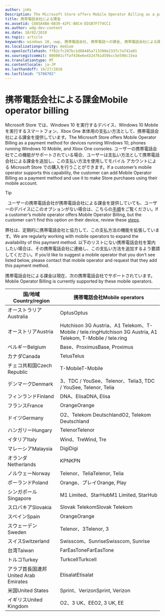 ```yaml
---
author: jnHs
Description: The Microsoft Store offers Mobile Operator Billing as a payment method for mobile operators who support this capability.
title: 携帯電話会社による課金
ms.assetid: C8A5A4BA-6B39-42FC-B8C4-ED1B7F774CC1
ms.author: wdg-dev-content
ms.date: 10/02/2018
ms.topic: article
keywords: windows 10, uwp, 携帯電話会社, 携帯電話への課金, 携帯電話会社による課金
ms.localizationpriority: medium
ms.openlocfilehash: ff02cfc287bc1d88485a713390e233fc7a742a01
ms.sourcegitcommit: 086001cffaf436e6e4324761d59bcc5e598c15ea
ms.translationtype: MT
ms.contentlocale: ja-JP
ms.lasthandoff: 10/27/2018
ms.locfileid: "5706702"
---
```

# <a name="mobile-operator-billing"></a><span data-ttu-id="7d245-103">携帯電話会社による課金</span><span class="sxs-lookup"><span data-stu-id="7d245-103">Mobile operator billing</span></span>


<span data-ttu-id="7d245-104">Microsoft Store では、Windows 10 を実行するデバイス、Windows 10 Mobile を実行するスマートフォン、Xbox One 本体用の支払い方法として、携帯電話会社による課金を提供しています。</span><span class="sxs-lookup"><span data-stu-id="7d245-104">The Microsoft Store offers Mobile Operator Billing as a payment method for devices running Windows 10, phones running Windows 10 Mobile, and Xbox One consoles.</span></span> <span data-ttu-id="7d245-105">ユーザーの携帯電話会社でこの機能がサポートされている場合、ユーザーは支払い方法として携帯電話会社による課金を追加し、この支払い方法を使用してモバイル アカウントによる Microsoft Store での購入を行うことができます。</span><span class="sxs-lookup"><span data-stu-id="7d245-105">If a customer’s mobile operator supports this capability, the customer can add Mobile Operator Billing as a payment method and use it to make Store purchases using their mobile account.</span></span>

> [!TIP]
>  <span data-ttu-id="7d245-106">ユーザーの携帯電話会社が携帯電話会社による課金を提供していても、ユーザーのデバイスにこのオプションがない場合は、こちらの[手順](http://go.microsoft.com/fwlink/p/?LinkId=523993)をご覧ください。</span><span class="sxs-lookup"><span data-stu-id="7d245-106">If a customer’s mobile operator offers Mobile Operator Billing, but the customer can't find this option on their device, review these [steps](http://go.microsoft.com/fwlink/p/?LinkId=523993).</span></span>

<span data-ttu-id="7d245-107">弊社は、定期的に携帯電話会社と協力して、この支払方法の機能を拡張しています。</span><span class="sxs-lookup"><span data-stu-id="7d245-107">We are regularly working with mobile operators to expand the availability of this payment method.</span></span> <span data-ttu-id="7d245-108">以下のリストにない携帯電話会社を案内したい場合は、その携帯電話会社に連絡し、この支払い方法を追加するよう要請してください。</span><span class="sxs-lookup"><span data-stu-id="7d245-108">If you’d like to suggest a mobile operator that you don’t see listed below, please contact that mobile operator and request that they add this payment method.</span></span>

<span data-ttu-id="7d245-109">携帯電話会社による課金は現在、次の携帯電話会社でサポートされています。</span><span class="sxs-lookup"><span data-stu-id="7d245-109">Mobile Operator Billing is currently supported by these mobile operators.</span></span>

| <span data-ttu-id="7d245-110">国/地域</span><span class="sxs-lookup"><span data-stu-id="7d245-110">Country/region</span></span>  | <span data-ttu-id="7d245-111">携帯電話会社</span><span class="sxs-lookup"><span data-stu-id="7d245-111">Mobile operators</span></span>                 |
|-----------------|----------------------------------|
| <span data-ttu-id="7d245-112">オーストラリア</span><span class="sxs-lookup"><span data-stu-id="7d245-112">Australia</span></span>       | <span data-ttu-id="7d245-113">Optus</span><span class="sxs-lookup"><span data-stu-id="7d245-113">Optus</span></span>                            |
| <span data-ttu-id="7d245-114">オーストリア</span><span class="sxs-lookup"><span data-stu-id="7d245-114">Austria</span></span>         | <span data-ttu-id="7d245-115">Hutchison 3G Austria、A1 Telekom、T-Mobile / tele.ring</span><span class="sxs-lookup"><span data-stu-id="7d245-115">Hutchison 3G Austria, A1 Telekom, T-Mobile / tele.ring</span></span>  |
| <span data-ttu-id="7d245-116">ベルギー</span><span class="sxs-lookup"><span data-stu-id="7d245-116">Belgium</span></span>         | <span data-ttu-id="7d245-117">Base、Proximus</span><span class="sxs-lookup"><span data-stu-id="7d245-117">Base, Proximus</span></span>                   |
| <span data-ttu-id="7d245-118">カナダ</span><span class="sxs-lookup"><span data-stu-id="7d245-118">Canada</span></span>          | <span data-ttu-id="7d245-119">Telus</span><span class="sxs-lookup"><span data-stu-id="7d245-119">Telus</span></span>                            |
| <span data-ttu-id="7d245-120">チェコ共和国</span><span class="sxs-lookup"><span data-stu-id="7d245-120">Czech Republic</span></span>  | <span data-ttu-id="7d245-121">T-Mobile</span><span class="sxs-lookup"><span data-stu-id="7d245-121">T-Mobile</span></span>                         |
| <span data-ttu-id="7d245-122">デンマーク</span><span class="sxs-lookup"><span data-stu-id="7d245-122">Denmark</span></span>         | <span data-ttu-id="7d245-123">3、TDC / YouSee、Telenor、Telia</span><span class="sxs-lookup"><span data-stu-id="7d245-123">3, TDC / YouSee, Telenor, Telia</span></span>  |
| <span data-ttu-id="7d245-124">フィンランド</span><span class="sxs-lookup"><span data-stu-id="7d245-124">Finland</span></span>         | <span data-ttu-id="7d245-125">DNA、Elisa</span><span class="sxs-lookup"><span data-stu-id="7d245-125">DNA, Elisa</span></span>                       |
| <span data-ttu-id="7d245-126">フランス</span><span class="sxs-lookup"><span data-stu-id="7d245-126">France</span></span>          | <span data-ttu-id="7d245-127">Orange</span><span class="sxs-lookup"><span data-stu-id="7d245-127">Orange</span></span>                           |
| <span data-ttu-id="7d245-128">ドイツ</span><span class="sxs-lookup"><span data-stu-id="7d245-128">Germany</span></span>         | <span data-ttu-id="7d245-129">O2、Telekom Deutschland</span><span class="sxs-lookup"><span data-stu-id="7d245-129">O2, Telekom Deutschland</span></span>          |
| <span data-ttu-id="7d245-130">ハンガリー</span><span class="sxs-lookup"><span data-stu-id="7d245-130">Hungary</span></span>         | <span data-ttu-id="7d245-131">Telenor</span><span class="sxs-lookup"><span data-stu-id="7d245-131">Telenor</span></span>                          |
| <span data-ttu-id="7d245-132">イタリア</span><span class="sxs-lookup"><span data-stu-id="7d245-132">Italy</span></span>           | <span data-ttu-id="7d245-133">Wind、Tre</span><span class="sxs-lookup"><span data-stu-id="7d245-133">Wind, Tre</span></span>                        |
| <span data-ttu-id="7d245-134">マレーシア</span><span class="sxs-lookup"><span data-stu-id="7d245-134">Malaysia</span></span>        | <span data-ttu-id="7d245-135">Digi</span><span class="sxs-lookup"><span data-stu-id="7d245-135">Digi</span></span>                             |
| <span data-ttu-id="7d245-136">オランダ</span><span class="sxs-lookup"><span data-stu-id="7d245-136">Netherlands</span></span>     | <span data-ttu-id="7d245-137">KPN</span><span class="sxs-lookup"><span data-stu-id="7d245-137">KPN</span></span>                              |
| <span data-ttu-id="7d245-138">ノルウェー</span><span class="sxs-lookup"><span data-stu-id="7d245-138">Norway</span></span>          | <span data-ttu-id="7d245-139">Telenor、Telia</span><span class="sxs-lookup"><span data-stu-id="7d245-139">Telenor, Telia</span></span>                   |
| <span data-ttu-id="7d245-140">ポーランド</span><span class="sxs-lookup"><span data-stu-id="7d245-140">Poland</span></span>          | <span data-ttu-id="7d245-141">Orange、プレイ</span><span class="sxs-lookup"><span data-stu-id="7d245-141">Orange, Play</span></span>                     |
| <span data-ttu-id="7d245-142">シンガポール</span><span class="sxs-lookup"><span data-stu-id="7d245-142">Singapore</span></span>       | <span data-ttu-id="7d245-143">M1 Limited、StarHub</span><span class="sxs-lookup"><span data-stu-id="7d245-143">M1 Limited, StarHub</span></span>              |
| <span data-ttu-id="7d245-144">スロバキア</span><span class="sxs-lookup"><span data-stu-id="7d245-144">Slovakia</span></span>        | <span data-ttu-id="7d245-145">Slovak Telekom</span><span class="sxs-lookup"><span data-stu-id="7d245-145">Slovak Telekom</span></span>                   |
| <span data-ttu-id="7d245-146">スペイン</span><span class="sxs-lookup"><span data-stu-id="7d245-146">Spain</span></span>           | <span data-ttu-id="7d245-147">Orange</span><span class="sxs-lookup"><span data-stu-id="7d245-147">Orange</span></span>                           |
| <span data-ttu-id="7d245-148">スウェーデン</span><span class="sxs-lookup"><span data-stu-id="7d245-148">Sweden</span></span>          | <span data-ttu-id="7d245-149">Telenor、3</span><span class="sxs-lookup"><span data-stu-id="7d245-149">Telenor, 3</span></span>                       |
| <span data-ttu-id="7d245-150">スイス</span><span class="sxs-lookup"><span data-stu-id="7d245-150">Switzerland</span></span>     | <span data-ttu-id="7d245-151">Swisscom、Sunrise</span><span class="sxs-lookup"><span data-stu-id="7d245-151">Swisscom, Sunrise</span></span>                |
| <span data-ttu-id="7d245-152">台湾</span><span class="sxs-lookup"><span data-stu-id="7d245-152">Taiwan</span></span>          | <span data-ttu-id="7d245-153">FarEasTone</span><span class="sxs-lookup"><span data-stu-id="7d245-153">FarEasTone</span></span>                       |
| <span data-ttu-id="7d245-154">トルコ</span><span class="sxs-lookup"><span data-stu-id="7d245-154">Turkey</span></span>          | <span data-ttu-id="7d245-155">Turkcell</span><span class="sxs-lookup"><span data-stu-id="7d245-155">Turkcell</span></span>                         |
| <span data-ttu-id="7d245-156">アラブ首長国連邦</span><span class="sxs-lookup"><span data-stu-id="7d245-156">United Arab Emirates</span></span> | <span data-ttu-id="7d245-157">Etisalat</span><span class="sxs-lookup"><span data-stu-id="7d245-157">Etisalat</span></span>                    |
| <span data-ttu-id="7d245-158">米国</span><span class="sxs-lookup"><span data-stu-id="7d245-158">United States</span></span>   | <span data-ttu-id="7d245-159">Sprint、Verizon</span><span class="sxs-lookup"><span data-stu-id="7d245-159">Sprint, Verizon</span></span>                  |
| <span data-ttu-id="7d245-160">イギリス</span><span class="sxs-lookup"><span data-stu-id="7d245-160">United Kingdom</span></span>  | <span data-ttu-id="7d245-161">O2、3 UK、EE</span><span class="sxs-lookup"><span data-stu-id="7d245-161">O2, 3 UK, EE</span></span>                     |

 



 


 

 




